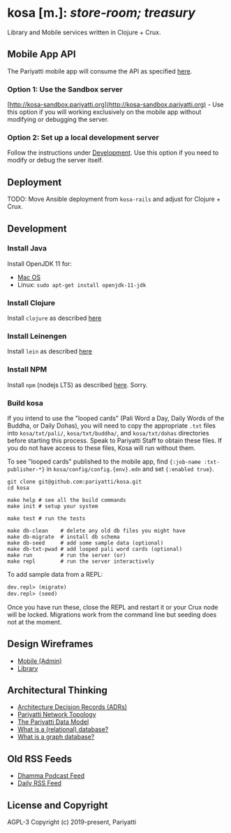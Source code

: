 # kosa [m.]: _store-room; treasury_

Library and Mobile services written in Clojure + Crux.


## Mobile App API

The Pariyatti mobile app will consume the API as specified [here](https://github.com/pariyatti/kosa/blob/master/docs/api.md).

### Option 1: Use the Sandbox server

[http://kosa-sandbox.pariyatti.org](http://kosa-sandbox.pariyatti.org) - Use this option if you will working exclusively on the mobile app without modifying or debugging the server.

### Option 2: Set up a local development server

Follow the instructions under [Development](https://github.com/pariyatti/kosa#development). Use this option if you need to modify or debug the server itself.

## Deployment

TODO: Move Ansible deployment from `kosa-rails` and adjust for Clojure + Crux.

## Development

### Install Java

Install OpenJDK 11 for:

- [Mac OS](https://gist.github.com/deobald/00b16090a932c793379cae6422206491)
- Linux: `sudo apt-get install openjdk-11-jdk`

### Install Clojure
Install `clojure` as described [here](https://www.clojure.org/guides/getting_started)

### Install Leinengen
Install `lein` as described [here](https://leiningen.org/#install)

### Install NPM
Install `npm` (nodejs LTS) as described [here](https://nodejs.org/en/download/). Sorry.

### Build kosa

If you intend to use the "looped cards" (Pali Word a Day, Daily Words
of the Buddha, or Daily Dohas), you will need to copy the appropriate `.txt`
files into `kosa/txt/pali/`, `kosa/txt/buddha/`, and `kosa/txt/dohas`
directories before starting this process. Speak to Pariyatti Staff to
obtain these files. If you do not have access to these files, Kosa will run
without them.

To see "looped cards" published to the mobile app, find `{:job-name :txt-publisher-*}`
in `kosa/config/config.{env}.edn` and set `{:enabled true}`.

```shell
git clone git@github.com:pariyatti/kosa.git
cd kosa

make help # see all the build commands
make init # setup your system

make test # run the tests

make db-clean    # delete any old db files you might have
make db-migrate  # install db schema
make db-seed     # add some sample data (optional)
make db-txt-pwad # add looped pali word cards (optional)
make run         # run the server (or)
make repl        # run the server interactively
```

To add sample data from a REPL:

```clojure
dev.repl> (migrate)
dev.repl> (seed)
```

Once you have run these, close the REPL and restart it or your Crux node will be locked. Migrations work from the command line but seeding does not at the moment.

## Design Wireframes

- [Mobile (Admin)](https://whimsical.com/4tTbGHDiYkYXj7cUnTBSTb)
- [Library](https://whimsical.com/6LN2LDkv1bRyyuojyiJ8oV)

## Architectural Thinking

- [Architecture Decision Records (ADRs)](https://github.com/pariyatti/kosa/tree/master/docs/arch)
- [Pariyatti Network Topology](https://github.com/pariyatti/agga/blob/master/docs/network-topology.pdf)
- [The Pariyatti Data Model](https://github.com/pariyatti/agga/blob/master/docs/data-models.pdf)
- [What is a (relational) database?](https://docs.google.com/document/d/1QuiWPaAUH9_UOeBouGGCgF_FyRRhoL4uLkfKvSsbw2o/edit#)
- [What is a graph database?](https://neo4j.com/developer/graph-database/)

## Old RSS Feeds

- [Dhamma Podcast Feed](http://feeds.pariyatti.org/dhammapodcasts)
- [Daily RSS Feed](https://www.pariyatti.org/Free-Resources/Daily-Words/RSS-Feeds)

## License and Copyright

AGPL-3
Copyright (c) 2019-present, Pariyatti
